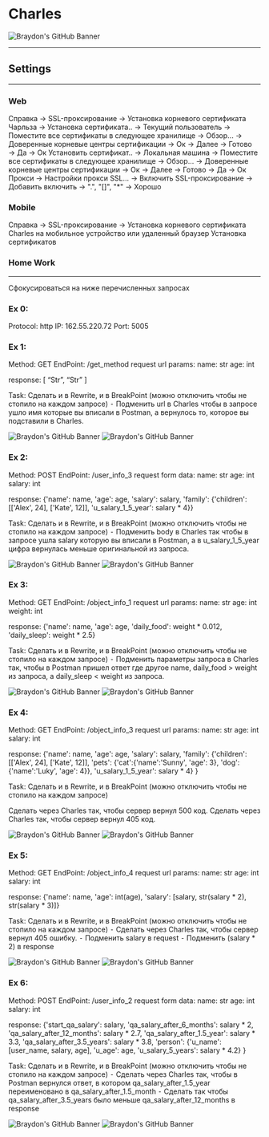 # Charles
![Braydon's GitHub Banner](./assert/charles.png)
____
## Settings
____
### Web
Справка → SSL-проксирование → Установка корневого сертификата Чарльза → Установка сертификата.. → Текущий пользователь → Поместите все сертификаты в следующее хранилище → Обзор... → Доверенные корневые центры сертификации → Ок → Далее → Готово → Да → Ок
Установить сертификат.. → Локальная машина → Поместите все сертификаты в следующее хранилище → Обзор... → Доверенные корневые центры сертификации → Ок → Далее → Готово → Да → Ок
Прокси → Настройки прокси SSL... → Включить SSL-проксирование → Добавить включить → ".", "[]", "*" → Хорошо
### Mobile
Справка → SSL-проксирование → Установка корневого сертификата Charles на мобильное устройство или удаленный браузер
Установка сертификатов
### Home Work
____
Сфокусироваться на ниже перечисленных запросах

### Ex 0:
Protocol: http IP: 162.55.220.72 Port: 5005

### Ex 1:
Method: GET EndPoint: /get_method
request url params:
name: str
age: int

response:
[
“Str”,
“Str”
]

Task: Сделать и в Rewrite, и в BreakPoint (можно отключить чтобы не стопило на каждом запросе) ⁃ Подменить url в Charles чтобы в запросе ушло имя которые вы вписали в Postman, а вернулось то, которое вы подставили в Charles.

![Braydon's GitHub Banner](./assert/1.png)
![Braydon's GitHub Banner](./assert/2.png)

### Ex 2:
Method: POST EndPoint: /user_info_3 request form data: name: str age: int salary: int

response: {'name': name, 'age': age, 'salary': salary, 'family': {'children': [['Alex', 24], ['Kate', 12]], 'u_salary_1_5_year': salary * 4}}

Task: Сделать и в Rewrite, и в BreakPoint (можно отключить чтобы не стопило на каждом запросе) ⁃ Подменить body в Charles так чтобы в запросе ушла salary которую вы вписали в Postman, а в u_salary_1_5_year цифра вернулась меньше оригинальной из запроса.

![Braydon's GitHub Banner](./assert/3.png)
![Braydon's GitHub Banner](./assert/4.png)

### Ex 3:
Method: GET EndPoint: /object_info_1 request url params: name: str age: int weight: int

response: {'name': name, 'age': age, 'daily_food': weight * 0.012, 'daily_sleep': weight * 2.5}

Task: Сделать и в Rewrite, и в BreakPoint (можно отключить чтобы не стопило на каждом запросе) ⁃ Подменить параметры запроса в Charles так, чтобы в Postman пришел ответ где другое name, daily_food > weight из запроса, а daily_sleep < weight из запроса.

![Braydon's GitHub Banner](./assert/5.png)
![Braydon's GitHub Banner](./assert/6.png)

### Ex 4:
Method: GET EndPoint: /object_info_3 request url params: name: str age: int salary: int

response: {'name': name, 'age': age, 'salary': salary, 'family': {'children': [['Alex', 24], ['Kate', 12]], 'pets': {'cat':{'name':'Sunny', 'age': 3}, 'dog':{'name':'Luky', 'age': 4}}, 'u_salary_1_5_year': salary * 4} }

Task: Сделать и в Rewrite, и в BreakPoint (можно отключить чтобы не стопило на каждом запросе)

Сделать через Charles так, чтобы сервер вернул 500 код.
Сделать через Charles так, чтобы сервер вернул 405 код.

![Braydon's GitHub Banner](./assert/7.png)
![Braydon's GitHub Banner](./assert/8.png)

### Ex 5:
Method: GET EndPoint: /object_info_4 request url params: name: str age: int salary: int

response: {'name': name, 'age': int(age), 'salary': [salary, str(salary * 2), str(salary * 3)]}

Task: Сделать и в Rewrite, и в BreakPoint (можно отключить чтобы не стопило на каждом запросе) ⁃ Сделать через Charles так, чтобы сервер вернул 405 ошибку. ⁃ Подменить salary в request ⁃ Подменить (salary * 2) в response

![Braydon's GitHub Banner](./assert/9.png)
![Braydon's GitHub Banner](./assert/10.png)

### Ex 6:
Method: POST EndPoint: /user_info_2 request form data: name: str age: int salary: int

response: {'start_qa_salary': salary, 'qa_salary_after_6_months': salary * 2, 'qa_salary_after_12_months': salary * 2.7, 'qa_salary_after_1.5_year': salary * 3.3, 'qa_salary_after_3.5_years': salary * 3.8, 'person': {'u_name': [user_name, salary, age], 'u_age': age, 'u_salary_5_years': salary * 4.2} }

Task: Сделать и в Rewrite, и в BreakPoint (можно отключить чтобы не стопило на каждом запросе) ⁃ Сделать через Charles так, чтобы в Postman вернулся ответ, в котором qa_salary_after_1.5_year переименовано в qa_salary_after_1.5_month ⁃ Сделать так чтобы qa_salary_after_3.5_years было меньше qa_salary_after_12_months в response

![Braydon's GitHub Banner](./assert/11.png)
![Braydon's GitHub Banner](./assert/12.png)
